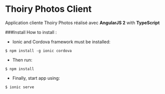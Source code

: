 # Thoiry Photos Client
Application cliente Thoiry Photos réalisé avec **AngularJS 2** with **TypeScript**

###Install
How to install :
* Ionic and Cordova framework must be installed:

`$ npm install -g ionic cordova`

* Then run:

`$ npm install`

* Finally, start app using:

`$ ionic serve`


